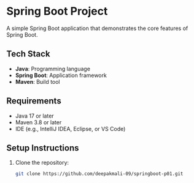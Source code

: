 # Spring Boot Project

A simple Spring Boot application that demonstrates the core features of Spring Boot.


## Tech Stack

- **Java**: Programming language
- **Spring Boot**: Application framework
- **Maven**: Build tool

## Requirements

- Java 17 or later
- Maven 3.8 or later
- IDE (e.g., IntelliJ IDEA, Eclipse, or VS Code)

## Setup Instructions

1. Clone the repository:
   ```bash
   git clone https://github.com/deepakmali-09/springboot-p01.git
